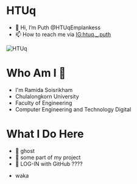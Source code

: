 # HTUq
- 👋 Hi, I’m Puth @HTUqEmplankess
- 📫 How to reach me via [IG:htuq.\_.puth](https://www.instagram.com/htuq.\_.puth)


![HTUq](https://github.com/user-attachments/assets/af1f352e-3515-4dea-9148-b44c634a1f5c)

# Who Am I 💖
- I'm Ramida Soisrikham
- Chulalongkorn University
- Faculty of Engineering
- Computer Engineering and Technology Digital

# What I Do Here
- 👻 ghost
- 📃 some part of my project
- 🔑 LOG-IN with GitHub ????
<!--START_SECTION:waka-->
- waka
<!--END_SECTION:waka-->






<!---
HTUqEmplankess/HTUqEmplankess is a ✨ special ✨ repository because its `README.md` (this file) appears on your GitHub profile.
You can click the Preview link to take a look at your changes.
--->
